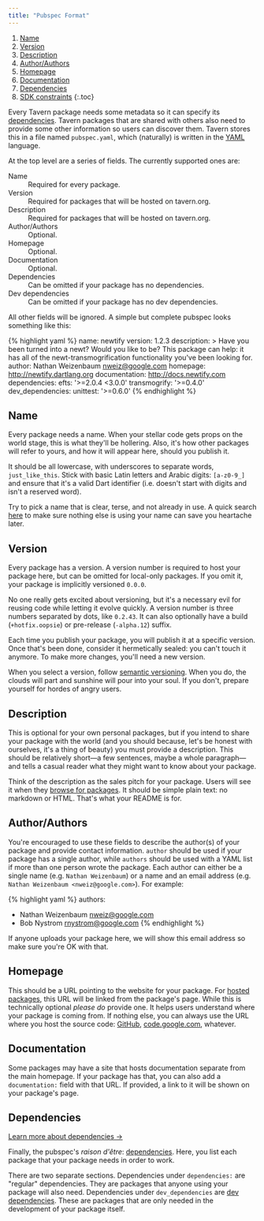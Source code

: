 ```yaml
---
title: "Pubspec Format"
---
```


1. [Name](#name)
1. [Version](#version)
1. [Description](#description)
1. [Author/Authors](#authorauthors)
1. [Homepage](#homepage)
1. [Documentation](#documentation)
1. [Dependencies](#dependencies)
1. [SDK constraints](#sdk-constraints)
{:.toc}

Every Tavern package needs some metadata so it can specify its
[dependencies](glossary.html#dependency). Tavern packages that are shared with
others also need to provide some other information so users can discover them.
Tavern stores this in a file named `pubspec.yaml`, which (naturally) is written
in the [YAML](http://www.yaml.org/) language.

At the top level are a series of fields. The currently supported ones are:

<dl class="dl-horizontal">
  <dt>Name</dt>
  <dd>Required for every package.</dd>
  <dt>Version</dt>
  <dd>Required for packages that will be hosted on tavern.org.</dd>
  <dt>Description</dt>
  <dd>Required for packages that will be hosted on tavern.org.</dd>
  <dt>Author/Authors</dt>
  <dd>Optional.</dd>
  <dt>Homepage</dt>
  <dd>Optional.</dd>
  <dt>Documentation</dt>
  <dd>Optional.</dd>
  <dt>Dependencies</dt>
  <dd>Can be omitted if your package has no dependencies.</dd>
  <dt>Dev dependencies</dt>
  <dd>Can be omitted if your package has no dev dependencies.</dd>
</dl>

All other fields will be ignored. A simple but complete pubspec looks something
like this:

{% highlight yaml %}
name: newtify
version: 1.2.3
description: >
  Have you been turned into a newt? Would you like to be? This
  package can help: it has all of the newt-transmogrification
  functionality you've been looking for.
author: Nathan Weizenbaum <nweiz@google.com>
homepage: http://newtify.dartlang.org
documentation: http://docs.newtify.com
dependencies:
  efts: '>=2.0.4 <3.0.0'
  transmogrify: '>=0.4.0'
dev_dependencies:
  unittest: '>=0.6.0'
{% endhighlight %}

## Name

Every package needs a name. When your stellar code gets props on
the world stage, this is what they'll be hollering. Also, it's how other
packages will refer to yours, and how it will appear here, should you publish
it.

It should be all lowercase, with underscores to separate words,
`just_like_this`. Stick with basic Latin letters and Arabic digits:
`[a-z0-9_]` and ensure that it's a valid Dart identifier (i.e. doesn't start
with digits and isn't a reserved word).

Try to pick a name that is clear, terse, and not already in use. A quick search
[here](/packages) to make sure nothing else is using your name can save you
heartache later.

## Version

Every package has a version. A version number is required to host your package
here, but can be omitted for local-only packages. If you omit it, your package
is implicitly versioned `0.0.0`.

No one really gets excited about versioning, but it's a necessary evil for
reusing code while letting it evolve quickly. A version number is three numbers
separated by dots, like `0.2.43`. It can also optionally have a build
(`+hotfix.oopsie`) or pre-release (`-alpha.12`) suffix.

Each time you publish your package, you will publish it at a specific version.
Once that's been done, consider it hermetically sealed: you can't touch it
anymore. To make more changes, you'll need a new version.

When you select a version, follow [semantic versioning][]. When you do, the
clouds will part and sunshine will pour into your soul. If you don't, prepare
yourself for hordes of angry users.

[semantic versioning]: http://semver.org

## Description

This is optional for your own personal packages, but if you intend to share
your package with the world (and you should because, let's be honest with
ourselves, it's a thing of beauty) you must provide a description. This should
be relatively short&mdash;a few sentences, maybe a whole paragraph&mdash;and
tells a casual reader what they might want to know about your package.

Think of the description as the sales pitch for your package. Users will see it
when they [browse for packages](/packages). It should be simple plain text:
no markdown or HTML. That's what your README is for.

## Author/Authors

You're encouraged to use these fields to describe the author(s) of your package
and provide contact information. `author` should be used if your package has a
single author, while `authors` should be used with a YAML list if more than one
person wrote the package. Each author can either be a single name (e.g. `Nathan
Weizenbaum`) or a name and an email address (e.g. `Nathan Weizenbaum
<nweiz@google.com>`). For example:

{% highlight yaml %}
authors:
- Nathan Weizenbaum <nweiz@google.com>
- Bob Nystrom <rnystrom@google.com>
{% endhighlight %}

If anyone uploads your package here, we will show this email address so make
sure you're OK with that.

## Homepage

This should be a URL pointing to the website for your package. For
[hosted packages](#hosted-packages), this URL will be linked from the
package's page. While this is technically optional *please do* provide one. It
helps users understand where your package is coming from. If nothing else, you
can always use the URL where you host the source code:
[GitHub](http://github.com), [code.google.com](http://code.google.com/),
whatever.

## Documentation

Some packages may have a site that hosts documentation separate from the main
homepage. If your package has that, you can also add a `documentation:` field
with that URL. If provided, a link to it will be shown on your package's page.

## Dependencies

<div class="learn-more">
  <a href="/doc/dependencies.html">
    Learn more about dependencies &rarr;
  </a>
</div>

Finally, the pubspec's *raison d'être*: [dependencies](glossary.html#dependency).
Here, you list each package that your package needs in order to work.

There are two separate sections. Dependencies under `dependencies:` are
"regular" dependencies. They are packages that anyone using your package will
also need. Dependencies under `dev_dependencies` are
[dev dependencies](glossary.html#dev-dependency). These are packages that are
only needed in the development of your package itself.

<!-- ## SDK constraints
TODO(pajamallama): Add note on Chrome/Dartium constraints.
A package can indicate which versions of its dependencies it supports, but there
is also another implicit dependency all packages have: the Dart SDK itself.
Since the Dart platform evolves over time, a package may only work with certain
versions of it.

A package can specify that using an *SDK constraint*. This goes inside a
separate top-level "environment" field in the pubspec and uses the same
[version constraint](dependencies.html#version-constraints) syntax as
dependencies. For example, this constraint says that this package works with any
Dart SDK from 0.3.4 or later:

{% highlight yaml %}
environment:
  sdk: ">=0.3.4"
{% endhighlight %}

Tavern will try to find the latest version of a package whose SDK constraint
works with the version of the Dart SDK that you have installed.
 -->
[semantic versioning]: http://semver.org/
